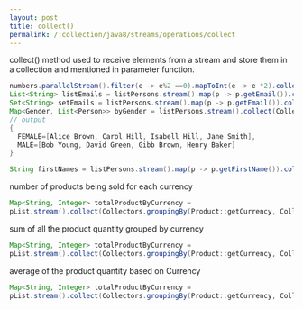 ```yaml
---
layout: post
title: collect()
permalink: /:collection/java8/streams/operations/collect
---
```


collect() method used to receive elements from a stream and store them in a collection and mentioned in parameter function.
```java
numbers.parallelStream().filter(e -> e%2 ==0).mapToInt(e -> e *2).collect(Collectors.toList());
List<String> listEmails = listPersons.stream().map(p -> p.getEmail()).collect(Collectors.toList());
Set<String> setEmails = listPersons.stream().map(p -> p.getEmail()).collect(Collectors.toCollection(TreeSet::new));
Map<Gender, List<Person>> byGender = listPersons.stream().collect(Collectors.groupingBy(p -> p.getGender()));
// output
{
  FEMALE=[Alice Brown, Carol Hill, Isabell Hill, Jane Smith], 
  MALE=[Bob Young, David Green, Gibb Brown, Henry Baker]
}

String firstNames = listPersons.stream().map(p -> p.getFirstName()).collect(Collectors.joining(", "));   // Alice, Bob, Carol, David
```

number of products being sold for each currency
```java
Map<String, Integer> totalProductByCurrency = 
pList.stream().collect(Collectors.groupingBy(Product::getCurrency, Collectors.reducing(0, 1L, Integer::sum)));
```
	
sum of all the product quantity grouped by currency
```java
Map<String, Integer> totalProductByCurrency = 
pList.stream().collect(Collectors.groupingBy(Product::getCurrency, Collectors.reducing(0, Product.getQuantity(), Integer::sum)));
```
	
average of the product quantity based on Currency
```java
Map<String, Integer> totalProductByCurrency = 
pList.stream().collect(Collectors.groupingBy(Product::getCurrency, Collectors.averagingInt(Product::getQuantity)));
```